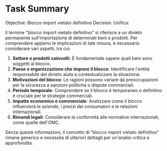# Task Summary

Objective: Blocco import vietato definitivo
Decision: Unifica:

Il termine "blocco import vietato definitivo" si riferisce a un divieto permanente sull'importazione di determinati beni o prodotti. Per comprendere appieno le implicazioni di tale misura, è necessario considerare vari aspetti, tra cui:

1. **Settore o prodotti coinvolti**: È fondamentale sapere quali beni sono soggetti al blocco.
2. **Paese o organizzazione che impone il blocco**: Identificare l'entità responsabile del divieto aiuta a contestualizzare la situazione.
3. **Motivazioni del blocco**: Le ragioni possono variare da preoccupazioni per la sicurezza a sanzioni politiche o dispute commerciali.
4. **Periodo temporale**: Comprendere se il blocco è temporaneo o definitivo è cruciale per le strategie commerciali.
5. **Impatto economico e commerciale**: Analizzare come il blocco influenzerà le aziende, i prezzi dei consumatori e le relazioni internazionali.
6. **Rimandi legali**: Considerare la conformità alle normative internazionali, come quelle dell'OMC.

Senza queste informazioni, il concetto di "blocco import vietato definitivo" rimane generico e necessita di ulteriori dettagli per un'analisi critica e approfondita.
